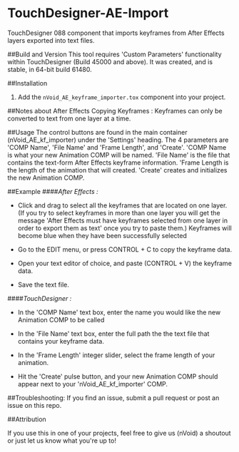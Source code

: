 # TouchDesigner-AE-Import
TouchDesigner 088 component that imports keyframes from After Effects layers exported into text files.

##Build and Version
This tool requires 'Custom Parameters' functionality within TouchDesigner (Build 45000 and above). It was created, and is stable, in 64-bit build 61480.

##Installation
1. Add the ```nVoid_AE_keyframe_importer.tox``` component into your project.

##Notes about After Effects
Copying Keyframes :
Keyframes can only be converted to text from one layer at a time.

##Usage
The control buttons are found in the main container (nVoid_AE_kf_importer) under the 'Settings' heading.
The 4 parameters are 'COMP Name', 'File Name' and 'Frame Length', and 'Create'. 'COMP Name is what your new Animation COMP will be named. 'File Name' is the file that contains the text-form After Effects keyframe information. 'Frame Length is the length of the animation that will created. 'Create' creates and initializes the new Animation COMP.

##Example
####*After Effects :*

- Click and drag to select all the keyframes that are located on one layer. (If you try to select keyframes in more than one layer you will get the message 'After Effects must have keyframes selected from one layer in order to export them as text' once you try to paste them.) Keyframes will become blue when they have been successfully selected

- Go to the EDIT menu, or press CONTROL + C to copy the keyframe data. 

- Open your text editor of choice, and paste (CONTROL + V) the keyframe data.

- Save the text file.

####*TouchDesigner :*

- In the 'COMP Name' text box, enter the name you would like the new Animation COMP to be called

- In the 'File Name' text box, enter the full path the the text file that contains your keyframe data.

- In the 'Frame Length' integer slider, select the frame length of your animation.

- Hit the 'Create' pulse button, and your new Animation COMP should appear next to your 'nVoid_AE_kf_importer' COMP.


##Troubleshooting:
If you find an issue, submit a pull request or post an issue on this repo. 

##Attribution

If you use this in one of your projects, feel free to give us (nVoid) a shoutout or just let us know what you're up to! 
